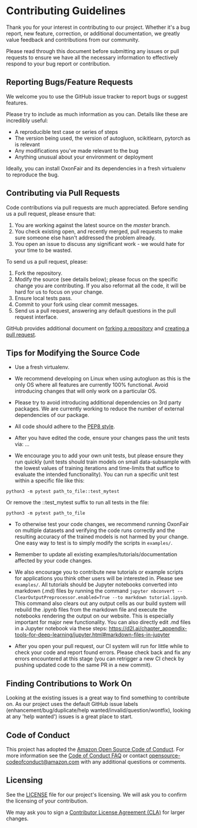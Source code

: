 # Contributing Guidelines

Thank you for your interest in contributing to our project. Whether it's a bug report, new feature, correction, or additional
documentation, we greatly value feedback and contributions from our community.

Please read through this document before submitting any issues or pull requests to ensure we have all the necessary
information to effectively respond to your bug report or contribution.

## Reporting Bugs/Feature Requests

We welcome you to use the GitHub issue tracker to report bugs or suggest features.

Please try to include as much information as you can. Details like these are incredibly useful:

* A reproducible test case or series of steps
* The version being used, the version of autogluon, scikitlearn, pytorch as is relevant
* Any modifications you've made relevant to the bug
* Anything unusual about your environment or deployment

Ideally, you can install OxonFair and its dependencies in a fresh virtualenv to reproduce the bug.

## Contributing via Pull Requests
Code contributions via pull requests are much appreciated. Before sending us a pull request, please ensure that:

1. You are working against the latest source on the *master* branch.
2. You check existing open, and recently merged, pull requests to make sure someone else hasn't addressed the problem already.
3. You open an issue to discuss any significant work - we would hate for your time to be wasted.

To send us a pull request, please:

1. Fork the repository.
2. Modify the source (see details below); please focus on the specific change you are contributing. If you also reformat all the code, it will be hard for us to focus on your change.
3. Ensure local tests pass.
4. Commit to your fork using clear commit messages.
5. Send us a pull request, answering any default questions in the pull request interface.

GitHub provides additional document on [forking a repository](https://help.github.com/articles/fork-a-repo/) and
[creating a pull request](https://help.github.com/articles/creating-a-pull-request/).


## Tips for Modifying the Source Code

- Use a fresh virtualenv.
- We recommend developing on Linux when using autogluon as this is the only OS where all features are currently 100% functional. Avoid introducing changes that will only work on a particular OS.


- Please try to avoid introducing additional dependencies on 3rd party packages. We are currently working to reduce the number of external dependencies of our package.

- All code should adhere to the [PEP8 style](https://www.python.org/dev/peps/pep-0008/).

- After you have edited the code, ensure your changes pass the unit tests via:
...

- We encourage you to add your own unit tests, but please ensure they run quickly (unit tests should train models on small data-subsample with the lowest values of training iterations and time-limits that suffice to evaluate the intended functionality). You can run a specific unit test within a specific file like this:
```
python3 -m pytest path_to_file::test_mytest
```
Or remove the ::test_mytest suffix to run all tests in the file:
```
python3 -m pytest path_to_file
```

- To otherwise test your code changes, we recommend running OxonFair on multiple datasets and verifying the code runs correctly and the resulting accuracy of the trained models is not harmed by your change.  One easy way to test is to simply modify the scripts in `examples/`.

- Remember to update all existing examples/tutorials/documentation affected by your code changes.

- We also encourage you to contribute new tutorials or example scripts for applications you think other users will be interested in. Please see `examples/`. All tutorials should be Jupyter notebooks converted into markdown (.md) files by running the command `jupyter nbconvert --ClearOutputPreprocessor.enabled=True --to markdown tutorial.ipynb`. This command also clears out any output cells as our build system will rebuild the .ipynb files from the markdown file and execute the notebooks rendering the output on our website. This is especially important for major new functionality. You can also directly edit .md files in a Jupyter notebook via these steps: https://d2l.ai/chapter_appendix-tools-for-deep-learning/jupyter.html#markdown-files-in-jupyter

- After you open your pull request, our CI system will run for little while to check your code and report found errors. Please check back and fix any errors encountered at this stage (you can retrigger a new CI check by pushing updated code to the same PR in a new commit).



## Finding Contributions to Work On
Looking at the existing issues is a great way to find something to contribute on. As our project uses the default GitHub issue labels (enhancement/bug/duplicate/help wanted/invalid/question/wontfix), looking at any 'help wanted') issues is a great place to start.


## Code of Conduct
This project has adopted the [Amazon Open Source Code of Conduct](https://aws.github.io/code-of-conduct).
For more information see the [Code of Conduct FAQ](https://aws.github.io/code-of-conduct-faq) or contact
opensource-codeofconduct@amazon.com with any additional questions or comments.



## Licensing

See the [LICENSE](https://github.com/autogluon/autogluon/blob/master/LICENSE) file for our project's licensing. We will ask you to confirm the licensing of your contribution.

We may ask you to sign a [Contributor License Agreement (CLA)](http://en.wikipedia.org/wiki/Contributor_License_Agreement) for larger changes.
